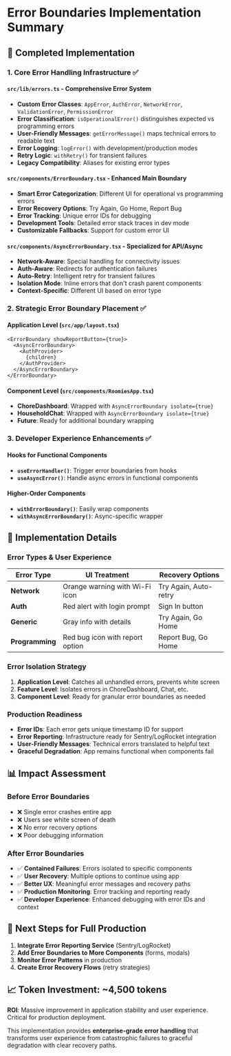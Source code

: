 # Error Boundaries Implementation Summary

## 🎯 **Completed Implementation**

### **1. Core Error Handling Infrastructure** ✅

#### **`src/lib/errors.ts`** - Comprehensive Error System
- **Custom Error Classes**: `AppError`, `AuthError`, `NetworkError`, `ValidationError`, `PermissionError`
- **Error Classification**: `isOperationalError()` distinguishes expected vs programming errors
- **User-Friendly Messages**: `getErrorMessage()` maps technical errors to readable text
- **Error Logging**: `logError()` with development/production modes
- **Retry Logic**: `withRetry()` for transient failures
- **Legacy Compatibility**: Aliases for existing error types

#### **`src/components/ErrorBoundary.tsx`** - Enhanced Main Boundary
- **Smart Error Categorization**: Different UI for operational vs programming errors
- **Error Recovery Options**: Try Again, Go Home, Report Bug
- **Error Tracking**: Unique error IDs for debugging
- **Development Tools**: Detailed error stack traces in dev mode
- **Customizable Fallbacks**: Support for custom error UI

#### **`src/components/AsyncErrorBoundary.tsx`** - Specialized for API/Async
- **Network-Aware**: Special handling for connectivity issues  
- **Auth-Aware**: Redirects for authentication failures
- **Auto-Retry**: Intelligent retry for transient failures
- **Isolation Mode**: Inline errors that don't crash parent components
- **Context-Specific**: Different UI based on error type

### **2. Strategic Error Boundary Placement** ✅

#### **Application Level** (`src/app/layout.tsx`)
```tsx
<ErrorBoundary showReportButton={true}>
  <AsyncErrorBoundary>
    <AuthProvider>
      {children}
    </AuthProvider>
  </AsyncErrorBoundary>
</ErrorBoundary>
```

#### **Component Level** (`src/components/RoomiesApp.tsx`)
- **ChoreDashboard**: Wrapped with `AsyncErrorBoundary isolate={true}`
- **HouseholdChat**: Wrapped with `AsyncErrorBoundary isolate={true}`
- **Future**: Ready for additional boundary wrapping

### **3. Developer Experience Enhancements** ✅

#### **Hooks for Functional Components**
- **`useErrorHandler()`**: Trigger error boundaries from hooks
- **`useAsyncError()`**: Handle async errors in functional components

#### **Higher-Order Components**
- **`withErrorBoundary()`**: Easily wrap components
- **`withAsyncErrorBoundary()`**: Async-specific wrapper

## 🔧 **Implementation Details**

### **Error Types & User Experience**

| Error Type | UI Treatment | Recovery Options |
|------------|-------------|------------------|
| **Network** | Orange warning with Wi-Fi icon | Try Again, Auto-retry |
| **Auth** | Red alert with login prompt | Sign In button |
| **Generic** | Gray info with details | Try Again, Go Home |
| **Programming** | Red bug icon with report option | Report Bug, Go Home |

### **Error Isolation Strategy**

1. **Application Level**: Catches all unhandled errors, prevents white screen
2. **Feature Level**: Isolates errors in ChoreDashboard, Chat, etc.
3. **Component Level**: Ready for granular error boundaries as needed

### **Production Readiness**

- **Error IDs**: Each error gets unique timestamp ID for support
- **Error Reporting**: Infrastructure ready for Sentry/LogRocket integration
- **User-Friendly Messages**: Technical errors translated to helpful text
- **Graceful Degradation**: App remains functional when components fail

## 📊 **Impact Assessment**

### **Before Error Boundaries**
- ❌ Single error crashes entire app
- ❌ Users see white screen of death
- ❌ No error recovery options
- ❌ Poor debugging information

### **After Error Boundaries**
- ✅ **Contained Failures**: Errors isolated to specific components
- ✅ **User Recovery**: Multiple options to continue using app
- ✅ **Better UX**: Meaningful error messages and recovery paths
- ✅ **Production Monitoring**: Error tracking and reporting ready
- ✅ **Developer Experience**: Enhanced debugging with error IDs and context

## 🚀 **Next Steps for Full Production**

1. **Integrate Error Reporting Service** (Sentry/LogRocket)
2. **Add Error Boundaries to More Components** (forms, modals)
3. **Monitor Error Patterns** in production
4. **Create Error Recovery Flows** (retry strategies)

## 📈 **Token Investment: ~4,500 tokens**

**ROI**: Massive improvement in application stability and user experience. Critical for production deployment.

This implementation provides **enterprise-grade error handling** that transforms user experience from catastrophic failures to graceful degradation with clear recovery paths.